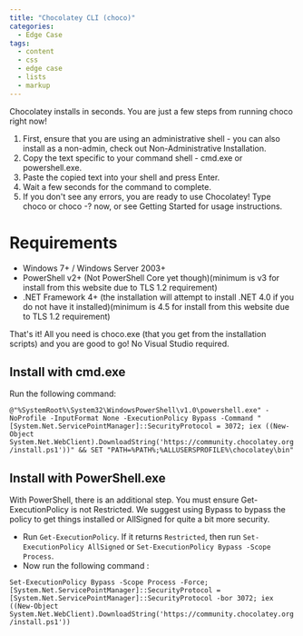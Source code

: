 ```yaml
---
title: "Chocolatey CLI (choco)"
categories:
  - Edge Case
tags:
  - content
  - css
  - edge case
  - lists
  - markup
---
```


Chocolatey installs in seconds. You are just a few steps from running choco right now!

1. First, ensure that you are using an administrative shell - you can also install as a non-admin, check out Non-Administrative Installation.
2. Copy the text specific to your command shell - cmd.exe or powershell.exe.
3. Paste the copied text into your shell and press Enter.
4. Wait a few seconds for the command to complete.
5. If you don't see any errors, you are ready to use Chocolatey! Type choco or choco -? now, or see Getting Started for usage instructions.

# Requirements

* Windows 7+ / Windows Server 2003+
* PowerShell v2+ (Not PowerShell Core yet though)(minimum is v3 for install from this website due to TLS 1.2 requirement)
* .NET Framework 4+ (the installation will attempt to install .NET 4.0 if you do not have it installed)(minimum is 4.5 for install from this website due to TLS 1.2 requirement)


That's it! All you need is choco.exe (that you get from the installation scripts) and you are good to go! No Visual Studio required.

## Install with cmd.exe

Run the following command:

`@"%SystemRoot%\System32\WindowsPowerShell\v1.0\powershell.exe" -NoProfile -InputFormat None -ExecutionPolicy Bypass -Command "[System.Net.ServicePointManager]::SecurityProtocol = 3072; iex ((New-Object System.Net.WebClient).DownloadString('https://community.chocolatey.org/install.ps1'))" && SET "PATH=%PATH%;%ALLUSERSPROFILE%\chocolatey\bin"`

## Install with PowerShell.exe

With PowerShell, there is an additional step. You must ensure Get-ExecutionPolicy is not Restricted. We suggest using Bypass to bypass the policy to get things installed or AllSigned for quite a bit more security.

* Run `Get-ExecutionPolicy`. If it returns `Restricted`, then run `Set-ExecutionPolicy AllSigned` or `Set-ExecutionPolicy Bypass -Scope Process`.
* Now run the following command
:

`Set-ExecutionPolicy Bypass -Scope Process -Force; [System.Net.ServicePointManager]::SecurityProtocol = [System.Net.ServicePointManager]::SecurityProtocol -bor 3072; iex ((New-Object System.Net.WebClient).DownloadString('https://community.chocolatey.org/install.ps1'))`

